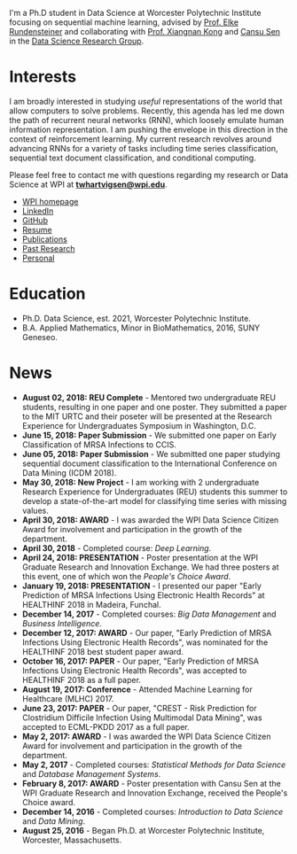 I'm a Ph.D student in Data Science at Worcester Polytechnic Institute focusing on sequential machine learning, advised by [Prof. Elke Rundensteiner](https://www.wpi.edu/people/faculty/rundenst) and collaborating with [Prof. Xiangnan Kong](https://web.cs.wpi.edu/~xkong/) and [Cansu Sen](http://users.wpi.edu/~csen/) in the [Data Science Research Group](http://davis.wpi.edu:8180/DSRG/).

# Interests

I am broadly interested in studying *useful* representations of the world that allow computers to solve problems. Recently, this agenda has led me down the path of recurrent neural networks (RNN), which loosely emulate human information representation. I am pushing the envelope in this direction in the context of reinforcement learning.
My current research revolves around advancing RNNs for a variety of tasks including time series classification, sequential text document classification, and conditional computing.

Please feel free to contact me with questions regarding my research or Data Science at WPI at **twhartvigsen@wpi.edu**.

- [WPI homepage](https://www.wpi.edu/people/doctoral-student/twhartvigsen)
- [LinkedIn](http://linkedin.com/in/thartvigsen)
- [GitHub](https://github.com/Thartvigsen)
- [Resume](/documents/Hartvigsen_resume.pdf)
- [Publications](/pages/publications.md)
- [Past Research](/pages/past_research.md)
- [Personal](/pages/hobbies.md)

# Education

- Ph.D. Data Science, est. 2021, Worcester Polytechnic Institute.
- B.A. Applied Mathematics, Minor in BioMathematics, 2016, SUNY Geneseo.

# News

- **August 02, 2018: REU Complete** - Mentored two undergraduate REU students, resulting in one paper and one poster. They submitted a paper to the MIT URTC and their poseter will be presented at the Research Experience for Undergraduates Symposium in Washington, D.C.
- **June 15, 2018: Paper Submission** - We submitted one paper on Early Classification of MRSA Infections to CCIS.
- **June 05, 2018: Paper Submission** - We submitted one paper studying sequential document classification to the International Conference on Data Mining (ICDM 2018).
- **May 30, 2018: New Project** - I am working with 2 undergraduate Research Experience for Undergraduates (REU) students this summer to develop a state-of-the-art model for classifying time series with missing values.
- **April 30, 2018: AWARD** - I was awarded the WPI Data Science Citizen Award for involvement and participation in the growth of the department.
- **April 30, 2018** - Completed course: *Deep Learning*.
- **April 24, 2018: PRESENTATION** - Poster presentation at the WPI Graduate Research and Innovation Exchange. We had three posters at this event, one of which won the *People's Choice Award*.
- **January 19, 2018: PRESENTATION** - I presented our paper "Early Prediction of MRSA Infections Using Electronic Health Records" at HEALTHINF 2018 in Madeira, Funchal.
- **December 14, 2017** - Completed courses: *Big Data Management* and *Business Intelligence*.
- **December 12, 2017: AWARD** - Our paper, "Early Prediction of MRSA Infections Using Electronic Health Records", was nominated for the HEALTHINF 2018 best student paper award.
- **October 16, 2017: PAPER** - Our paper, "Early Prediction of MRSA Infections Using Electronic Health Records", was accepted to HEALTHINF 2018 as a full paper.
- **August 19, 2017: Conference** - Attended Machine Learning for Healthcare (MLHC) 2017.
- **June 23, 2017: PAPER** - Our paper, "CREST - Risk Prediction for Clostridium Difficile Infection Using Multimodal Data Mining", was accepted to ECML-PKDD 2017 as a full paper.
- **May 2, 2017: AWARD** - I was awarded the WPI Data Science Citizen Award for involvement and participation in the growth of the department.
- **May 2, 2017** - Completed courses: *Statistical Methods for Data Science* and *Database Management Systems*.
- **February 8, 2017: AWARD** - Poster presentation with Cansu Sen at the WPI Graduate Research and Innovation Exchange, received the People's Choice award.
- **December 14, 2016** - Completed courses: *Introduction to Data Science* and *Data Mining*.
- **August 25, 2016** - Began Ph.D. at Worcester Polytechnic Institute, Worcester, Massachusetts.
